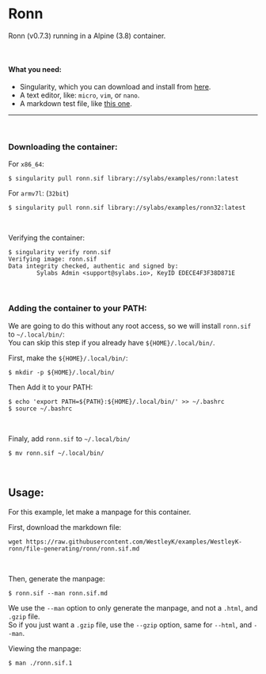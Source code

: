 # Ronn

Ronn (v0.7.3) running in a Alpine (3.8) container.

<br>

#### What you need:
 - Singularity, which you can download and install from [here](https://github.com/sylabs/singularity).
 - A text editor, like: `micro`, `vim`, or `nano`.
 - A markdown test file, like [this one](https://foo).


___

<br>


### Downloading the container:

For `x86_64`:

```
$ singularity pull ronn.sif library://sylabs/examples/ronn:latest
```

For `armv7l`: (`32bit`)

```
$ singularity pull ronn.sif library://sylabs/examples/ronn32:latest
```

<br>

Verifying the container:

```
$ singularity verify ronn.sif
Verifying image: ronn.sif
Data integrity checked, authentic and signed by:
        Sylabs Admin <support@sylabs.io>, KeyID EDECE4F3F38D871E
```

<br>

### Adding the container to your PATH:

We are going to do this without any root access, so we will install `ronn.sif` to `~/.local/bin/`:<br>
You can skip this step if you already have `${HOME}/.local/bin/`.

First, make the `${HOME}/.local/bin/`:

```
$ mkdir -p ${HOME}/.local/bin/
```

Then Add it to your PATH:

```
$ echo 'export PATH=${PATH}:${HOME}/.local/bin/' >> ~/.bashrc
$ source ~/.bashrc
```

<br>

Finaly, add `ronn.sif` to `~/.local/bin/`

```
$ mv ronn.sif ~/.local/bin/
```

<br>

## Usage:

For this example, let make a manpage for this container.

First, download the markdown file:

```
wget https://raw.githubusercontent.com/WestleyK/examples/WestleyK-ronn/file-generating/ronn/ronn.sif.md
```

<br>

Then, generate the manpage:

```
$ ronn.sif --man ronn.sif.md
```

We use the `--man` option to only generate the manpage, and not a `.html`, and `.gzip` file.<br>
So if you just want a `.gzip` file, use the `--gzip` option, same for `--html`, and `--man`.

Viewing the manpage:

```
$ man ./ronn.sif.1
```



<br>
<br>

